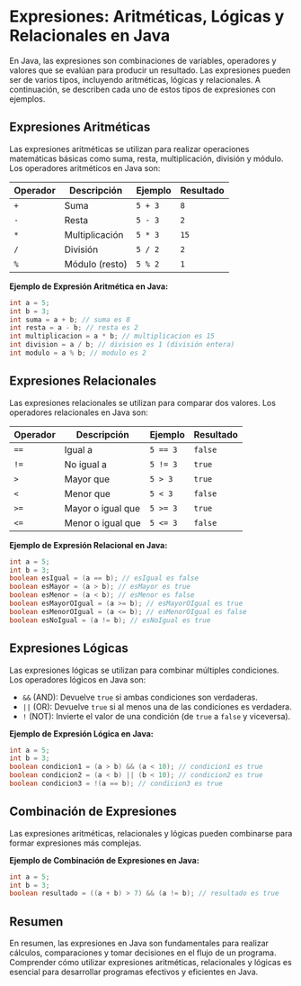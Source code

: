 # Expresiones: Aritméticas, Lógicas y Relacionales en Java

En Java, las expresiones son combinaciones de variables, operadores y valores que se evalúan para producir un resultado.
Las expresiones pueden ser de varios tipos, incluyendo aritméticas, lógicas y relacionales. A continuación, se describen
cada uno de estos tipos de expresiones con ejemplos.

## Expresiones Aritméticas

Las expresiones aritméticas se utilizan para realizar operaciones matemáticas básicas como suma, resta, multiplicación,
división y módulo. Los operadores aritméticos en Java son:

| Operador | Descripción    | Ejemplo | Resultado |
|----------|----------------|---------|-----------|
| `+`      | Suma           | `5 + 3` | `8`       |
| `-`      | Resta          | `5 - 3` | `2`       |
| `*`      | Multiplicación | `5 * 3` | `15`      |
| `/`      | División       | `5 / 2` | `2`       |
| `%`      | Módulo (resto) | `5 % 2` | `1`       |

**Ejemplo de Expresión Aritmética en Java:**

```java
int a = 5;
int b = 3;
int suma = a + b; // suma es 8
int resta = a - b; // resta es 2
int multiplicacion = a * b; // multiplicacion es 15
int division = a / b; // division es 1 (división entera)
int modulo = a % b; // modulo es 2
``` 

## Expresiones Relacionales

Las expresiones relacionales se utilizan para comparar dos valores. Los operadores relacionales en Java son:

| Operador | Descripción       | Ejemplo  | Resultado |
|----------|-------------------|----------|-----------|
| `==`     | Igual a           | `5 == 3` | `false`   |
| `!=`     | No igual a        | `5 != 3` | `true`    |
| `>`      | Mayor que         | `5 > 3`  | `true`    |
| `<`      | Menor que         | `5 < 3`  | `false`   |
| `>=`     | Mayor o igual que | `5 >= 3` | `true`    |
| `<=`     | Menor o igual que | `5 <= 3` | `false`   |

**Ejemplo de Expresión Relacional en Java:**

```java
int a = 5;
int b = 3;
boolean esIgual = (a == b); // esIgual es false
boolean esMayor = (a > b); // esMayor es true
boolean esMenor = (a < b); // esMenor es false
boolean esMayorOIgual = (a >= b); // esMayorOIgual es true
boolean esMenorOIgual = (a <= b); // esMenorOIgual es false
boolean esNoIgual = (a != b); // esNoIgual es true
```

## Expresiones Lógicas

Las expresiones lógicas se utilizan para combinar múltiples condiciones. Los operadores lógicos en Java son:

* `&&` (AND): Devuelve `true` si ambas condiciones son verdaderas.
* `||` (OR): Devuelve `true` si al menos una de las condiciones es verdadera.
* `!` (NOT): Invierte el valor de una condición (de `true` a `false` y viceversa).

**Ejemplo de Expresión Lógica en Java:**

```java
int a = 5;
int b = 3;
boolean condicion1 = (a > b) && (a < 10); // condicion1 es true
boolean condicion2 = (a < b) || (b < 10); // condicion2 es true
boolean condicion3 = !(a == b); // condicion3 es true
```

## Combinación de Expresiones

Las expresiones aritméticas, relacionales y lógicas pueden combinarse para formar expresiones más complejas.

**Ejemplo de Combinación de Expresiones en Java:**

```java
int a = 5;
int b = 3;
boolean resultado = ((a + b) > 7) && (a != b); // resultado es true
```

## Resumen

En resumen, las expresiones en Java son fundamentales para realizar cálculos, comparaciones y tomar decisiones en el
flujo de un programa. Comprender cómo utilizar expresiones aritméticas, relacionales y lógicas es esencial para
desarrollar programas efectivos y eficientes en Java.